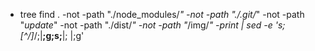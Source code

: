 - tree
find . -not -path "./node_modules/*" -not -path "./.git/*" -not -path "*update*" -not -path "./dist/*" -not -path "*/img/*"  -print | sed -e 's;[^/]*/;|____;g;s;____|; |;g'
